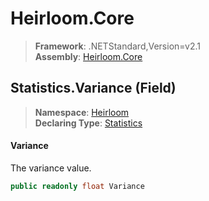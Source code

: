 # Heirloom.Core

> **Framework**: .NETStandard,Version=v2.1  
> **Assembly**: [Heirloom.Core][0]

## Statistics.Variance (Field)

> **Namespace**: [Heirloom][0]  
> **Declaring Type**: [Statistics][1]

#### Variance

The variance value.

```cs
public readonly float Variance
```

[0]: ../../../Heirloom.Core.md
[1]: ../Statistics.md
